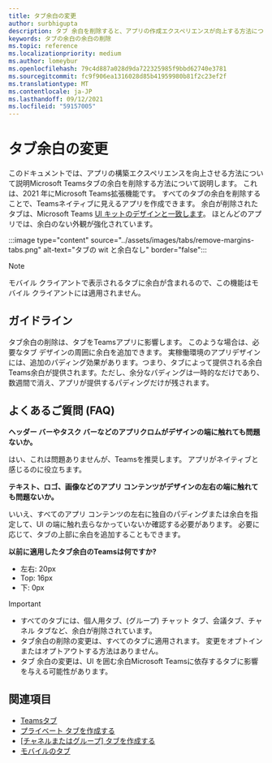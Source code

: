 ```yaml
---
title: タブ余白の変更
author: surbhigupta
description: タブ 余白を削除すると、アプリの作成エクスペリエンスが向上する方法について説明します。
keywords: タブの余白の余白の削除
ms.topic: reference
ms.localizationpriority: medium
ms.author: lomeybur
ms.openlocfilehash: 79c4d887a028d9da722325985f9bbd62740e3781
ms.sourcegitcommit: fc9f906ea1316028d85b41959980b81f2c23ef2f
ms.translationtype: MT
ms.contentlocale: ja-JP
ms.lasthandoff: 09/12/2021
ms.locfileid: "59157005"
---
```

# <a name="tab-margin-changes"></a>タブ余白の変更

このドキュメントでは、アプリの構築エクスペリエンスを向上させる方法について説明Microsoft Teamsタブの余白を削除する方法について説明します。 これは、2021 年にMicrosoft Teams拡張機能です。
すべてのタブの余白を削除することで、Teamsネイティブに見えるアプリを作成できます。 余白が削除されたタブは、Microsoft Teams [UI キットのデザインと一致します](~/tabs/design/tabs.md)。 ほとんどのアプリでは、余白のない外観が強化されています。

:::image type="content" source="../assets/images/tabs/remove-margins-tabs.png" alt-text="タブの wit と余白なし" border="false":::

> [!NOTE]
> モバイル クライアントで表示されるタブに余白が含まれるので、この機能はモバイル クライアントには適用されません。 

## <a name="guidelines"></a>ガイドライン

タブ余白の削除は、タブをTeamsアプリに影響します。 このような場合は、必要なタブ デザインの周囲に余白を追加できます。 実稼働環境のアプリデザインには、追加のパディング効果があります。つまり、タブによって提供される余白Teams余白が提供されます。ただし、余分なパディングは一時的なだけであり、数週間で消え、アプリが提供するパディングだけが残されます。

## <a name="faq"></a>よくあるご質問 (FAQ)

**ヘッダー バーやタスク バーなどのアプリクロムがデザインの端に触れても問題ないか。**

はい、これは問題ありませんが、Teamsを推奨します。 アプリがネイティブと感じるのに役立ちます。

**テキスト、ロゴ、画像などのアプリ コンテンツがデザインの左右の端に触れても問題ないか。**

いいえ、すべてのアプリ コンテンツの左右に独自のパディングまたは余白を指定して、UI の端に触れ去らなかっていないか確認する必要があります。 必要に応じて、タブの上部に余白を追加することもできます。

**以前に適用したタブ余白のTeamsは何ですか?**

* 左右: 20px
* Top: 16px
* 下: 0px

> [!IMPORTANT]
> * すべてのタブには、個人用タブ、(グループ) チャット タブ、会議タブ、チャネル タブなど、余白が削除されています。
> * タブ余白の削除の変更は、すべてのタブに適用されます。 変更をオプトインまたはオプトアウトする方法はありません。 
> * タブ 余白の変更は、UI を囲む余白Microsoft Teamsに依存するタブに影響を与える可能性があります。

## <a name="see-also"></a>関連項目

* [Teamsタブ](~/tabs/what-are-tabs.md)
* [プライベート タブを作成する](~/tabs/how-to/create-personal-tab.md)
* [[チャネルまたはグループ] タブを作成する](~/tabs/how-to/create-channel-group-tab.md)
* [モバイルのタブ](~/tabs/design/tabs-mobile.md)
